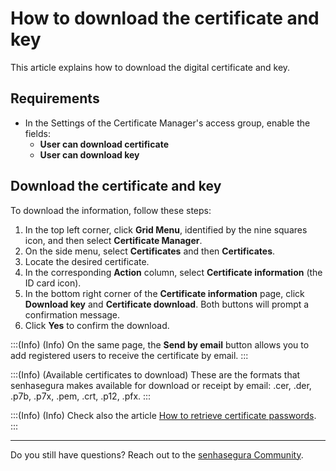 # How to download the certificate and key

This article explains how to download the digital certificate and key.

## Requirements

* In the Settings of the Certificate Manager's access group, enable the fields:
    * **User can download certificate**
    * **User can download key**

## Download the certificate and key
To download the information, follow these steps:

1. In the top left corner, click **Grid Menu**, identified by the nine squares icon, and then select **Certificate Manager**.
2. On the side menu, select **Certificates** and then **Certificates**.
3. Locate the desired certificate.
4. In the corresponding **Action** column, select **Certificate information** (the ID card icon).
5. In the bottom right corner of the **Certificate information** page, click **Download key** and **Certificate download**. Both buttons will prompt a confirmation message.
6. Click **Yes** to confirm the download.

:::(Info) (Info)
On the same page, the **Send by email** button allows you to add registered users to receive the certificate by email.
:::

:::(Info) (Available certificates to download)
These are the formats that senhasegura makes available for download or receipt by email: .cer, .der, .p7b, .p7x, .pem, .crt, .p12, .pfx.
:::

:::(Info) (Info)
Check also the article [How to retrieve certificate passwords](/v3-32/docs/certificate-manager-settings-how-to-retrieve-cert-passwords).
:::
***
Do you still have questions? Reach out to the [senhasegura Community](https://community.senhasegura.io/).
